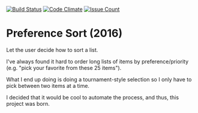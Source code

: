 [![Build Status](https://travis-ci.org/ptrgags/preference-sort.svg?branch=master)](https://travis-ci.org/ptrgags/preference-sort)
[![Code Climate](https://codeclimate.com/github/ptrgags/preference-sort/badges/gpa.svg)](https://codeclimate.com/github/ptrgags/preference-sort)
[![Issue Count](https://codeclimate.com/github/ptrgags/preference-sort/badges/issue_count.svg)](https://codeclimate.com/github/ptrgags/preference-sort)

# Preference Sort (2016)

Let the user decide how to sort a list. 

I've always found it hard to order long lists of items by preference/priority (e.g. "pick your favorite from these 25 items"). 

What I end up doing is doing a tournament-style selection so I only have to pick between two items at a time. 

I decided that it would be cool to automate the process, and thus, this project was born.
